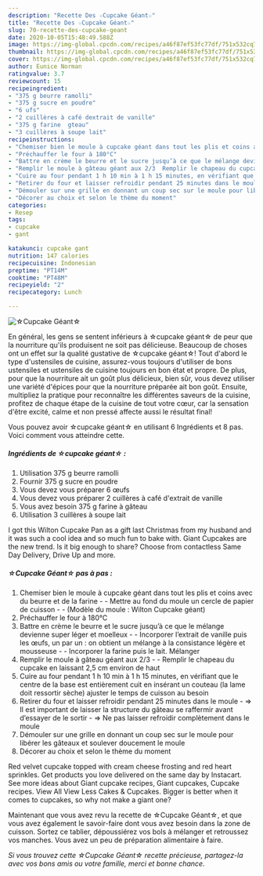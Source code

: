 ```yaml
---
description: "Recette Des ☆Cupcake Géant☆"
title: "Recette Des ☆Cupcake Géant☆"
slug: 70-recette-des-cupcake-geant
date: 2020-10-05T15:48:49.588Z
image: https://img-global.cpcdn.com/recipes/a46f87ef53fc77df/751x532cq70/☆cupcake-geant☆-photo-principale-de-la-recette.jpg
thumbnail: https://img-global.cpcdn.com/recipes/a46f87ef53fc77df/751x532cq70/☆cupcake-geant☆-photo-principale-de-la-recette.jpg
cover: https://img-global.cpcdn.com/recipes/a46f87ef53fc77df/751x532cq70/☆cupcake-geant☆-photo-principale-de-la-recette.jpg
author: Eunice Norman
ratingvalue: 3.7
reviewcount: 15
recipeingredient:
- "375 g beurre ramolli"
- "375 g sucre en poudre"
- "6 ufs"
- "2 cuillères à café dextrait de vanille"
- "375 g farine  gteau"
- "3 cuillères à soupe lait"
recipeinstructions:
- "Chemiser bien le moule à cupcake géant dans tout les plis et coins avec du beurre et de la farine  Mettre au fond du moule un cercle de papier de cuisson  (Modèle du moule : Wilton Cupcake géant)"
- "Préchauffer le four à 180°C"
- "Battre en crème le beurre et le sucre jusqu’à ce que le mélange devienne super léger et moelleux  Incorporer l’extrait de vanille puis les œufs, un par un : on obtient un mélange à la consistance légère et mousseuse  Incorporer la farine puis le lait. Mélanger"
- "Remplir le moule à gâteau géant aux 2/3  Remplir le chapeau du cupcake en laissant 2,5 cm environ de haut"
- "Cuire au four pendant 1 h 10 min à 1 h 15 minutes, en vérifiant que le centre de la base est entièrement cuit en insérant un couteau (la lame doit ressortir sèche) ajuster le temps de cuisson au besoin"
- "Retirer du four et laisser refroidir pendant 25 minutes dans le moule =&gt; Il est important de laisser la structure du gâteau se raffermir avant d’essayer de le sortir =&gt; Ne pas laisser refroidir complètement dans le moule"
- "Démouler sur une grille en donnant un coup sec sur le moule pour libérer les gâteaux et soulever doucement le moule"
- "Décorer au choix et selon le thème du moment"
categories:
- Resep
tags:
- cupcake
- gant

katakunci: cupcake gant 
nutrition: 147 calories
recipecuisine: Indonesian
preptime: "PT14M"
cooktime: "PT48M"
recipeyield: "2"
recipecategory: Lunch

---
```



![☆Cupcake Géant☆](https://img-global.cpcdn.com/recipes/a46f87ef53fc77df/751x532cq70/☆cupcake-geant☆-photo-principale-de-la-recette.jpg)

En général, les gens se sentent inférieurs à ☆cupcake géant☆ de peur que la nourriture qu'ils produisent ne soit pas délicieuse. Beaucoup de choses ont un effet sur la qualité gustative de ☆cupcake géant☆! Tout d'abord le type d'ustensiles de cuisine, assurez-vous toujours d'utiliser de bons ustensiles et ustensiles de cuisine toujours en bon état et propre. De plus, pour que la nourriture ait un goût plus délicieux, bien sûr, vous devez utiliser une variété d'épices pour que la nourriture préparée ait bon goût. Ensuite, multipliez la pratique pour reconnaître les différentes saveurs de la cuisine, profitez de chaque étape de la cuisine de tout votre cœur, car la sensation d'être excité, calme et non pressé affecte aussi le résultat final!

<!--inarticleads1-->

Vous pouvez avoir ☆cupcake géant☆ en utilisant 6 Ingrédients et 8 pas. Voici comment vous atteindre cette.

##### Ingrédients de ☆cupcake géant☆ :

1. Utilisation 375 g beurre ramolli
1. Fournir 375 g sucre en poudre
1. Vous devez vous préparer 6 œufs
1. Vous devez vous préparer 2 cuillères à café d&#39;extrait de vanille
1. Vous avez besoin 375 g farine à gâteau
1. Utilisation 3 cuillères à soupe lait


I got this Wilton Cupcake Pan as a gift last Christmas from my husband and it was such a cool idea and so much fun to bake with. Giant Cupcakes are the new trend. Is it big enough to share? Choose from contactless Same Day Delivery, Drive Up and more. 

<!--inarticleads2-->

##### ☆Cupcake Géant☆ pas à pas :

1. Chemiser bien le moule à cupcake géant dans tout les plis et coins avec du beurre et de la farine -  - Mettre au fond du moule un cercle de papier de cuisson -  - (Modèle du moule : Wilton Cupcake géant)
1. Préchauffer le four à 180°C
1. Battre en crème le beurre et le sucre jusqu’à ce que le mélange devienne super léger et moelleux -  - Incorporer l’extrait de vanille puis les œufs, un par un : on obtient un mélange à la consistance légère et mousseuse -  - Incorporer la farine puis le lait. Mélanger
1. Remplir le moule à gâteau géant aux 2/3 -  - Remplir le chapeau du cupcake en laissant 2,5 cm environ de haut
1. Cuire au four pendant 1 h 10 min à 1 h 15 minutes, en vérifiant que le centre de la base est entièrement cuit en insérant un couteau (la lame doit ressortir sèche) ajuster le temps de cuisson au besoin
1. Retirer du four et laisser refroidir pendant 25 minutes dans le moule - =&gt; Il est important de laisser la structure du gâteau se raffermir avant d’essayer de le sortir - =&gt; Ne pas laisser refroidir complètement dans le moule
1. Démouler sur une grille en donnant un coup sec sur le moule pour libérer les gâteaux et soulever doucement le moule
1. Décorer au choix et selon le thème du moment


Red velvet cupcake topped with cream cheese frosting and red heart sprinkles. Get products you love delivered on the same day by Instacart. See more ideas about Giant cupcake recipes, Giant cupcakes, Cupcake recipes. View All View Less Cakes &amp; Cupcakes. Bigger is better when it comes to cupcakes, so why not make a giant one? 

<!--inarticleads1-->

<p>
Maintenant que vous avez revu la recette de ☆Cupcake Géant☆, et que vous avez également le savoir-faire dont vous avez besoin dans la zone de cuisson. Sortez ce tablier, dépoussiérez vos bols à mélanger et retroussez vos manches. Vous avez un peu de préparation alimentaire à faire.
</p>

<p>
<i>Si vous trouvez cette ☆Cupcake Géant☆ recette précieuse, partagez-la avec vos bons amis ou votre famille, merci et bonne chance.</i>
</p>
